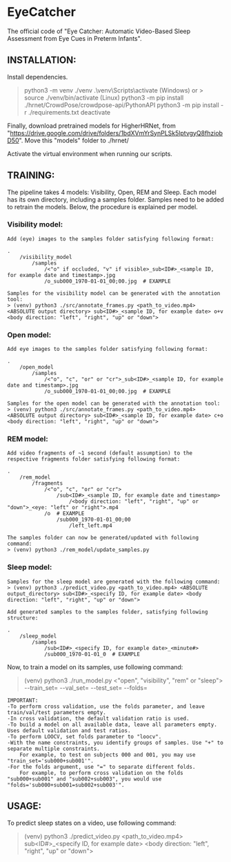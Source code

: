 # EyeCatcher
The official code of "Eye Catcher: Automatic Video-Based Sleep Assessment from Eye Cues in Preterm Infants".



## INSTALLATION:

Install dependencies.
> python3 -m venv ./venv
> .\venv\Scripts\activate (Windows) or > source ./venv/bin/activate (Linux)
> python3 -m pip install ./hrnet/CrowdPose/crowdpose-api/PythonAPI
> python3 -m pip install -r ./requirements.txt
> deactivate

Finally, download pretrained models for HigherHRNet, from "https://drive.google.com/drive/folders/1bdXVmYrSynPLSk5lptvgyQ8fhziobD50".
Move this "models" folder to ./hrnet/

Activate the virtual environment when running our scripts.



## TRAINING:

The pipeline takes 4 models: Visibility, Open, REM and Sleep. Each model has its own directory, including a samples folder.
Samples need to be added to retrain the models. Below, the procedure is explained per model.

### Visibility model:
    Add (eye) images to the samples folder satisfying following format:

    .
        /visibility_model
            /samples
                /<"o" if occluded, "v" if visible>_sub<ID#>_<sample ID, for example date and timestamp>.jpg
                /o_sub000_1970-01-01_00;00.jpg  # EXAMPLE
                
    Samples for the visibility model can be generated with the annotation tool:
    > (venv) python3 ./src/annotate_frames.py <path_to_video.mp4> <ABSOLUTE output directory> sub<ID#>_<sample ID, for example date> o+v <body direction: "left", "right", "up" or "down">

### Open model:
    Add eye images to the samples folder satisfying following format:

    .
        /open_model
            /samples
                /<"o", "c", "or" or "cr">_sub<ID#>_<sample ID, for example date and timestamp>.jpg
                /o_sub000_1970-01-01_00;00.jpg  # EXAMPLE
                
    Samples for the open model can be generated with the annotation tool:
    > (venv) python3 ./src/annotate_frames.py <path_to_video.mp4> <ABSOLUTE output directory> sub<ID#>_<sample ID, for example date> c+o <body direction: "left", "right", "up" or "down">

### REM model:
    Add video fragments of ~1 second (default assumption) to the respective fragments folder satisfying following format:

    .
        /rem_model
            /fragments
                /<"o", "c", "or" or "cr">
                    /sub<ID#>_<sample ID, for example date and timestamp>
                        /<body direction: "left", "right", "up" or "down">_<eye: "left" or "right">.mp4
                /o  # EXAMPLE
                    /sub000_1970-01-01_00;00
                        /left_left.mp4

    The samples folder can now be generated/updated with following command:
    > (venv) python3 ./rem_model/update_samples.py

### Sleep model:
    Samples for the sleep model are generated with the following command:
    > (venv) python3 ./predict_video.py <path_to_video.mp4> <ABSOLUTE output_directory> sub<ID#>_<specify ID, for example date> <body direction: "left", "right", "up" or "down">

    Add generated samples to the samples folder, satisfying following structure:

    .
        /sleep_model
            /samples
                /sub<ID#>_<specify ID, for example date>_<minute#>
                /sub000_1970-01-01_0  # EXAMPLE

Now, to train a model on its samples, use following command:
> (venv) python3 ./run_model.py <"open", "visibility", "rem" or "sleep"> --train_set=<name constraints> --val_set=<name constraints> --test_set=<name constraints> --folds=<name constraints>

    IMPORTANT:
    -To perform cross validation, use the folds parameter, and leave train/val/test parameters empty.
    -In cross validation, the default validation ratio is used.
    -To build a model on all available data, leave all parameters empty. Uses default validation and test ratios.
    -To perform LOOCV, set folds parameter to "loocv".
    -With the name constraints, you identify groups of samples. Use "+" to separate multiple constraints.
        For example, to test on subjects 000 and 001, you may use "train_set='sub000+sub001'".
    -For the folds argument, use "=" to separate different folds.
        For example, to perform cross validation on the folds "sub000+sub001" and "sub002+sub003", you would use "folds='sub000+sub001=sub002+sub003'".



## USAGE:

To predict sleep states on a video, use following command:
> (venv) python3 ./predict_video.py <path_to_video.mp4> <ABSOLUTE output_directory> sub<ID#>_<specify ID, for example date> <body direction: "left", "right", "up" or "down">
